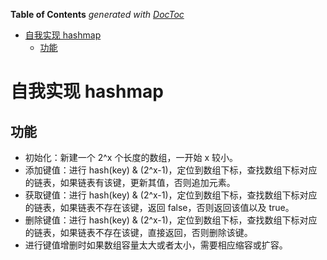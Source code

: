 <!-- START doctoc generated TOC please keep comment here to allow auto update -->
<!-- DON'T EDIT THIS SECTION, INSTEAD RE-RUN doctoc TO UPDATE -->
**Table of Contents**  *generated with [DocToc](https://github.com/thlorenz/doctoc)*

- [自我实现 hashmap](#%E8%87%AA%E6%88%91%E5%AE%9E%E7%8E%B0-hashmap)
  - [功能](#%E5%8A%9F%E8%83%BD)

<!-- END doctoc generated TOC please keep comment here to allow auto update -->

# 自我实现 hashmap

## 功能
- 初始化：新建一个 2^x 个长度的数组，一开始 x 较小。
- 添加键值：进行 hash(key) & (2^x-1)，定位到数组下标，查找数组下标对应的链表，如果链表有该键，更新其值，否则追加元素。
- 获取键值：进行 hash(key) & (2^x-1)，定位到数组下标，查找数组下标对应的链表，如果链表不存在该键，返回 false，否则返回该值以及 true。
- 删除键值：进行 hash(key) & (2^x-1)，定位到数组下标，查找数组下标对应的链表，如果链表不存在该键，直接返回，否则删除该键。
- 进行键值增删时如果数组容量太大或者太小，需要相应缩容或扩容。